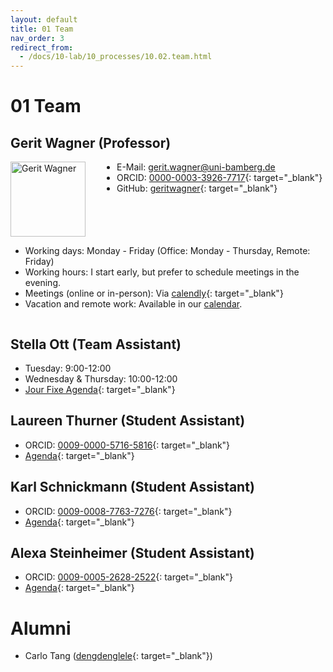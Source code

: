 ```yaml
---
layout: default
title: 01 Team
nav_order: 3
redirect_from:
  - /docs/10-lab/10_processes/10.02.team.html
---
```


# 01 Team

## Gerit Wagner (Professor)

<div style="float: left; margin-right: 50px;">
  <a href="https://github.com/geritwagner">
    <img src="https://avatars.githubusercontent.com/u/3872815?v=4" alt="Gerit Wagner" style="width: 120px; height: 120px;">
  </a>
</div>

- E-Mail: [gerit.wagner@uni-bamberg.de](mailto:"gerit.wagner@uni-bamberg.de")
- ORCID: [0000-0003-3926-7717](https://orcid.org/0000-0003-3926-7717){: target="_blank"}
- GitHub: [geritwagner](https://github.com/geritwagner){: target="_blank"}

<div style="clear: both;"></div>

- Working days: Monday - Friday (Office: Monday - Thursday, Remote: Friday)
- Working hours: I start early, but prefer to schedule meetings in the evening.
- Meetings (online or in-person): Via [calendly](https://calendly.com/gerit-wagner/30min?month=2023-07){: target="_blank"}
- Vacation and remote work: Available in our [calendar](02.calendar).

<div style="clear: both;"></div>

## Stella Ott (Team Assistant)

- Tuesday: 9:00-12:00
- Wednesday & Thursday: 10:00-12:00
- [Jour Fixe Agenda](https://github.com/digital-work-lab/agenda-jour-fixe){: target="_blank"}

## Laureen Thurner (Student Assistant)

- ORCID: [0009-0000-5716-5816](https://orcid.org/0009-0000-5716-5816){: target="_blank"}
- [Agenda](https://github.com/digital-work-lab/agenda-gerit-laureen){: target="_blank"}

## Karl Schnickmann (Student Assistant)

- ORCID: [0009-0008-7763-7276](https://orcid.org/0009-0008-7763-7276){: target="_blank"}
- [Agenda](https://github.com/digital-work-lab/agenda_gerit_k-schnickmann){: target="_blank"}

## Alexa Steinheimer (Student Assistant)

- ORCID: [0009-0005-2628-2522](https://orcid.org/0009-0005-2628-2522){: target="_blank"}
- [Agenda](https://github.com/digital-work-lab/agenda_gerit_Alexa-St){: target="_blank"}

<!--
Availabilities are shared on a voluntary basis.
Availability information may refer to days in the office vs. remote, or preferred meeting days/times.
For teaching assistants, Calendly can be useful for communicating availabilities for online meetings.
-->

# Alumni

- Carlo Tang ([dengdenglele](https://github.com/dengdenglele){: target="_blank"})
